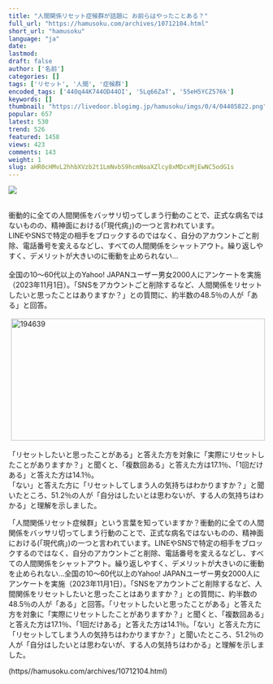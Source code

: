 ```yaml
---
title: "人間関係リセット症候群が話題に お前らはやったことある？"
full_url: "https://hamusoku.com/archives/10712104.html"
short_url: "hamusoku"
language: "ja"
date: 
lastmod: 
draft: false
author: ['名前']
categories: []
tags: ['リセット', '人間', '症候群']
encoded_tags: ['44Oq44K744OD44OI', '5Lq66ZaT', '55eH5YCZ576k']
keywords: []
thumbnail: "https://livedoor.blogimg.jp/hamusoku/imgs/0/4/04405822.png"
popular: 657
latest: 530
trend: 526
featured: 1458
views: 423
comments: 143
weight: 1
slug: aHR0cHMvL2hhbXVzb2t1LmNvbS9hcmNoaXZlcy8xMDcxMjEwNC5odG1s
---
```


![](https://livedoor.blogimg.jp/hamusoku/imgs/0/4/04405822.png)

<span><br> 衝動的に全ての人間関係をバッサリ切ってしまう行動のことで、正式な病名ではないものの、精神面における(「現代病」)の一つと言われています。<br> LINEやSNSで特定の相手をブロックするのではなく、自分のアカウントごと削除、電話番号を変えるなどし、すべての人間関係をシャットアウト。繰り返しやすく、デメリットが大きいのに衝動を止められない…<br> <br> 全国の10～60代以上のYahoo! JAPANユーザー男女2000人にアンケートを実施（2023年11月1日）。「SNSをアカウントごと削除するなど、人間関係をリセットしたいと思ったことはありますか？」との質問に、約半数の48.5％の人が「ある」と回答。<br> <br> <a href='https//livedoor.blogimg.jp/hamusoku/imgs/d/9/d9a824d2.png' title='194639' target='_blank'><img src='https//livedoor.blogimg.jp/hamusoku/imgs/d/9/d9a824d2-s.png' width='500' height='240' border='0' alt='194639' hspace='5' class='pict'></a><br> <br> 「リセットしたいと思ったことがある」と答えた方を対象に「実際にリセットしたことがありますか？」と聞くと、「複数回ある」と答えた方は17.1％、「1回だけある」と答えた方は14.1％。<br> 「ない」と答えた方に「リセットしてしまう人の気持ちはわかりますか？」と聞いたところ、51.2％の人が「自分はしたいとは思わないが、する人の気持ちはわかる」と理解を示しました。<br><p>「人間関係リセット症候群」という言葉を知っていますか？衝動的に全ての人間関係をバッサリ切ってしまう行動のことで、正式な病名ではないものの、精神面における(「現代病」)の一つと言われています。LINEやSNSで特定の相手をブロックするのではなく、自分のアカウントごと削除、電話番号を変えるなどし、すべての人間関係をシャットアウト。繰り返しやすく、デメリットが大きいのに衝動を止められない…全国の10～60代以上のYahoo! JAPANユーザー男女2000人にアンケートを実施（2023年11月1日）。「SNSをアカウントごと削除するなど、人間関係をリセットしたいと思ったことはありますか？」との質問に、約半数の48.5％の人が「ある」と回答。「リセットしたいと思ったことがある」と答えた方を対象に「実際にリセットしたことがありますか？」と聞くと、「複数回ある」と答えた方は17.1％、「1回だけある」と答えた方は14.1％。「ない」と答えた方に「リセットしてしまう人の気持ちはわかりますか？」と聞いたところ、51.2％の人が「自分はしたいとは思わないが、する人の気持ちはわかる」と理解を示しました。</p></span>

(https//hamusoku.com/archives/10712104.html)
